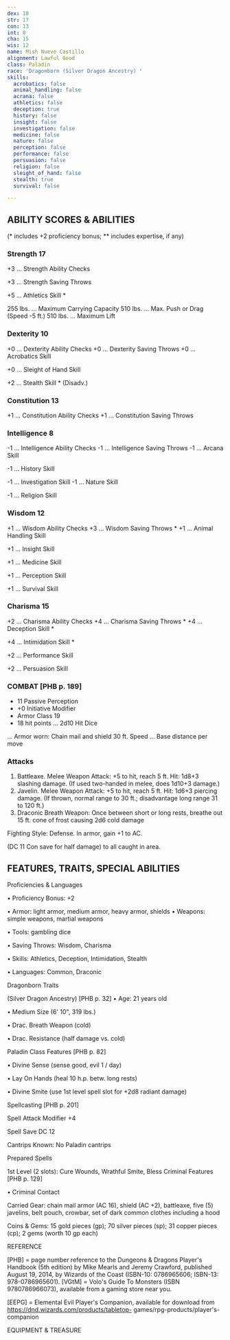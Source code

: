 ```yaml
---
dex: 10
str: 17
con: 13
int: 8
cha: 15
wis: 12
name: Mish Nuevo Castillo
alignment: Lawful Good
class: Paladin
race: 'Dragonborn (Silver Dragon Ancestry) '
skills:
  acrobatics: false
  animal_handling: false
  acrana: false
  athletics: false
  deception: true
  history: false
  insight: false
  investigation: false
  medicine: false
  nature: false
  perception: false
  performance: false
  persuasion: false
  religion: false
  sleight_of_hand: false
  stealth: true
  survival: false

---
```

## ABILITY SCORES & ABILITIES

(* includes +2 proficiency bonus; ** includes expertise, if any)

### Strength 17

\+3 ... Strength Ability Checks

\+3 ... Strength Saving Throws

\+5 ... Athletics Skill *

255 lbs. ... Maximum Carrying Capacity 510 lbs. ... Max. Push or Drag (Speed -5 ft.) 510 lbs. ... Maximum Lift

### Dexterity 10

\+0 ... Dexterity Ability Checks +0 ... Dexterity Saving Throws +0 ... Acrobatics Skill

\+0 ... Sleight of Hand Skill

\+2 ... Stealth Skill * (Disadv.)

### Constitution 13

\+1 ... Constitution Ability Checks +1 ... Constitution Saving Throws

### Intelligence 8

\-1 ... Intelligence Ability Checks -1 ... Intelligence Saving Throws -1 ... Arcana Skill

\-1 ... History Skill

\-1 ... Investigation Skill -1 ... Nature Skill

  -1 ... Religion Skill

### Wisdom 12

\+1 ... Wisdom Ability Checks +3 ... Wisdom Saving Throws * +1 ... Animal Handling Skill

\+1 ... Insight Skill

\+1 ... Medicine Skill

\+1 ... Perception Skill

\+1 ... Survival Skill

### Charisma 15

\+2 ... Charisma Ability Checks +4 ... Charisma Saving Throws * +4 ... Deception Skill *

\+4 ... Intimidation Skill *

\+2 ... Performance Skill

\+2 ... Persuasion Skill

### COMBAT \[PHB p. 189\]

* 11 Passive Perception 
* +0 Initiative Modifier
* Armor Class 19
* 18 hit points ... 2d10 Hit Dice

 ... Armor worn: Chain mail and shield 30 ft. Speed ... Base distance per move

### Attacks

1. Battleaxe. Melee Weapon Attack: +5 to hit, reach 5 ft. Hit: 1d8+3 slashing damage. (If used two-handed in melee, does 1d10+3 damage.)
2. Javelin. Melee Weapon Attack: +5 to hit, reach 5 ft. Hit: 1d6+3 piercing damage. (If thrown, normal range to 30 ft.; disadvantage long range 31 to 120 ft.)
3. Draconic Breath Weapon: Once between short or long rests, breathe out 15 ft. cone of frost causing 2d6 cold damage

Fighting Style: Defense. In armor, gain +1 to AC.

(DC 11 Con save for half damage) to all caught in area.

## FEATURES, TRAITS, SPECIAL ABILITIES

Proficiencies & Languages

• Proficiency Bonus: +2

• Armor: light armor, medium armor, heavy armor, shields • Weapons: simple weapons, martial weapons

• Tools: gambling dice

• Saving Throws: Wisdom, Charisma

• Skills: Athletics, Deception, Intimidation, Stealth

• Languages: Common, Draconic

Dragonborn Traits

(Silver Dragon Ancestry) \[PHB p. 32\] • Age: 21 years old

• Medium Size (6' 10", 319 lbs.)

• Drac. Breath Weapon (cold)

• Drac. Resistance (half damage vs. cold)

Paladin Class Features \[PHB p. 82\]

• Divine Sense (sense good, evil 1 / day)

• Lay On Hands (heal 10 h.p. betw. long rests)

• Divine Smite (use 1st level spell slot for +2d8 radiant damage)

Spellcasting \[PHB p. 201\]

Spell Attack Modifier +4

Spell Save DC 12

Cantrips Known: No Paladin cantrips

Prepared Spells

1st Level (2 slots): Cure Wounds, Wrathful Smite, Bless Criminal Features \[PHB p. 129\]

• Criminal Contact

Carried Gear: chain mail armor (AC 16), shield (AC +2), battleaxe, five (5) javelins, belt pouch, crowbar, set of dark common clothes including a hood

Coins & Gems: 15 gold pieces (gp); 70 silver pieces (sp); 31 copper pieces (cp); 2 gems (worth 10 gp each)

REFERENCE

\[PHB\] = page number reference to the Dungeons & Dragons Player's Handbook (5th edition) by Mike Mearls and Jeremy Crawford, published August 19, 2014, by Wizards of the Coast (ISBN-10: 0786965606; ISBN-13: 978-0786965601). \[VGtM\] = Volo's Guide To Monsters (ISBN 9780786966073), available from a gaming store near you.

\[EEPG\] = Elemental Evil Player's Companion, available for download from https://dnd.wizards.com/products/tabletop- games/rpg-products/player's-companion

EQUIPMENT & TREASURE